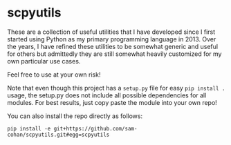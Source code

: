 scpyutils
=========
These are a collection of useful utilities that I have developed since I first started
using Python as my primary programming language in 2013. Over the years, I have refined
these utilities to be somewhat generic and useful for others but admittedly they are
still somewhat heavily customized for my own particular use cases.

Feel free to use at your own risk!

Note that even though this project has a `setup.py` file for easy `pip install .` usage,
the setup.py does not include all possible dependencies for all modules. For best
results, just copy paste the module into your own repo!

You can also install the repo directly as follows:
```
pip install -e git+https://github.com/sam-cohan/scpyutils.git#egg=scpyutils
```
